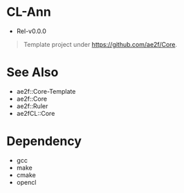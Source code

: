 # CL-Ann
- Rel-v0.0.0
> Template project under https://github.com/ae2f/Core.

# See Also
- ae2f::Core-Template
- ae2f::Core
- ae2f::Ruler
- ae2fCL::Core

# Dependency
- gcc
- make
- cmake
- opencl